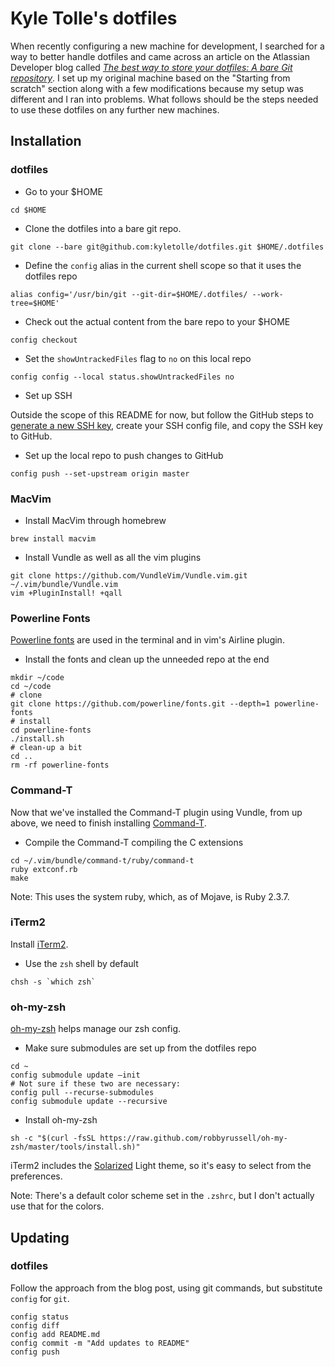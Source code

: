 # Kyle Tolle's dotfiles

When recently configuring a new machine for development, I searched for a way
to better handle dotfiles and came across an article on the Atlassian Developer
blog called [_The best way to store your dotfiles: A bare Git
repository_](https://developer.atlassian.com/blog/2016/02/best-way-to-store-dotfiles-git-bare-repo/).
I set up my original machine based on the "Starting from scratch" section along
with a few modifications because my setup was different and I ran into
problems. What follows should be the steps needed to use these dotfiles on any
further new machines.

## Installation

### dotfiles

- Go to your $HOME

```
cd $HOME
```

- Clone the dotfiles into a bare git repo.

```
git clone --bare git@github.com:kyletolle/dotfiles.git $HOME/.dotfiles
```

- Define the `config` alias in the current shell scope so that it uses the
  dotfiles repo

```
alias config='/usr/bin/git --git-dir=$HOME/.dotfiles/ --work-tree=$HOME'
```

- Check out the actual content from the bare repo to your $HOME

```
config checkout
```

- Set the `showUntrackedFiles` flag to `no` on this local repo

```
config config --local status.showUntrackedFiles no
```

- Set up SSH

Outside the scope of this README for now, but follow the GitHub steps to
[generate a new SSH
key](https://help.github.com/articles/generating-a-new-ssh-key-and-adding-it-to-the-ssh-agent/),
create your SSH config file, and copy the SSH key to GitHub.

- Set up the local repo to push changes to GitHub

```
config push --set-upstream origin master
```

### MacVim

- Install MacVim through homebrew

```
brew install macvim
```

- Install Vundle as well as all the vim plugins

```
git clone https://github.com/VundleVim/Vundle.vim.git ~/.vim/bundle/Vundle.vim
vim +PluginInstall! +qall
```

### Powerline Fonts

[Powerline fonts](https://github.com/powerline/fonts) are used in the terminal
and in vim's Airline plugin.

- Install the fonts and clean up the unneeded repo at the end

```
mkdir ~/code
cd ~/code
# clone
git clone https://github.com/powerline/fonts.git --depth=1 powerline-fonts
# install
cd powerline-fonts
./install.sh
# clean-up a bit
cd ..
rm -rf powerline-fonts
```

### Command-T

Now that we've installed the Command-T plugin using Vundle, from up above, we
need to finish installing [Command-T](https://github.com/wincent/Command-T).

- Compile the Command-T compiling the C extensions

```
cd ~/.vim/bundle/command-t/ruby/command-t
ruby extconf.rb
make
```

Note: This uses the system ruby, which, as of Mojave, is Ruby 2.3.7.

### iTerm2

Install [iTerm2](https://www.iterm2.com/).

- Use the `zsh` shell by default

```
chsh -s `which zsh`
```

### oh-my-zsh

[oh-my-zsh](https://github.com/robbyrussell/oh-my-zsh) helps manage our zsh
config.

- Make sure submodules are set up from the dotfiles repo

```
cd ~
config submodule update —init
# Not sure if these two are necessary:
config pull --recurse-submodules
config submodule update --recursive
```

- Install oh-my-zsh

```
sh -c "$(curl -fsSL https://raw.github.com/robbyrussell/oh-my-zsh/master/tools/install.sh)"
```

iTerm2 includes the [Solarized](http://ethanschoonover.com/solarized) Light
theme, so it's easy to select from the preferences.

Note: There's a default color scheme set in the `.zshrc`, but I don't actually
use that for the colors.

## Updating

### dotfiles

Follow the approach from the blog post, using git commands, but substitute `config` for `git`.

```
config status
config diff
config add README.md
config commit -m "Add updates to README"
config push
```

